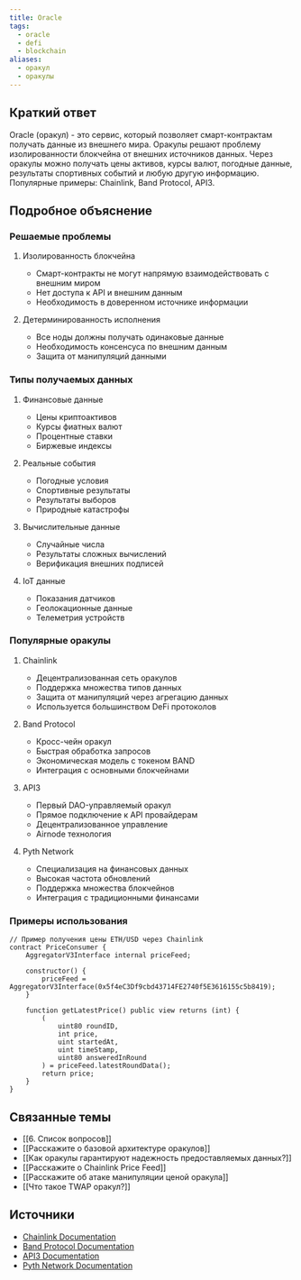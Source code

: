 ```yaml
---
title: Oracle
tags:
  - oracle
  - defi
  - blockchain
aliases:
  - оракул
  - оракулы
---
```


## Краткий ответ

Oracle (оракул) - это сервис, который позволяет смарт-контрактам получать данные из внешнего мира. Оракулы решают проблему изолированности блокчейна от внешних источников данных. Через оракулы можно получать цены активов, курсы валют, погодные данные, результаты спортивных событий и любую другую информацию. Популярные примеры: Chainlink, Band Protocol, API3.

## Подробное объяснение

### Решаемые проблемы

1. Изолированность блокчейна
   - Смарт-контракты не могут напрямую взаимодействовать с внешним миром
   - Нет доступа к API и внешним данным
   - Необходимость в доверенном источнике информации

2. Детерминированность исполнения
   - Все ноды должны получать одинаковые данные
   - Необходимость консенсуса по внешним данным
   - Защита от манипуляций данными

### Типы получаемых данных

1. Финансовые данные
   - Цены криптоактивов
   - Курсы фиатных валют
   - Процентные ставки
   - Биржевые индексы

2. Реальные события
   - Погодные условия
   - Спортивные результаты
   - Результаты выборов
   - Природные катастрофы

3. Вычислительные данные
   - Случайные числа
   - Результаты сложных вычислений
   - Верификация внешних подписей

4. IoT данные
   - Показания датчиков
   - Геолокационные данные
   - Телеметрия устройств

### Популярные оракулы

1. Chainlink
   - Децентрализованная сеть оракулов
   - Поддержка множества типов данных
   - Защита от манипуляций через агрегацию данных
   - Используется большинством DeFi протоколов

2. Band Protocol
   - Кросс-чейн оракул
   - Быстрая обработка запросов
   - Экономическая модель с токеном BAND
   - Интеграция с основными блокчейнами

3. API3
   - Первый DAO-управляемый оракул
   - Прямое подключение к API провайдерам
   - Децентрализованное управление
   - Airnode технология

4. Pyth Network
   - Специализация на финансовых данных
   - Высокая частота обновлений
   - Поддержка множества блокчейнов
   - Интеграция с традиционными финансами

### Примеры использования

```solidity
// Пример получения цены ETH/USD через Chainlink
contract PriceConsumer {
    AggregatorV3Interface internal priceFeed;

    constructor() {
        priceFeed = AggregatorV3Interface(0x5f4eC3Df9cbd43714FE2740f5E3616155c5b8419);
    }

    function getLatestPrice() public view returns (int) {
        (
            uint80 roundID, 
            int price,
            uint startedAt,
            uint timeStamp,
            uint80 answeredInRound
        ) = priceFeed.latestRoundData();
        return price;
    }
}
```

## Связанные темы

- [[6. Список вопросов]]
- [[Расскажите о базовой архитектуре оракулов]]
- [[Как оракулы гарантируют надежность предоставляемых данных?]]
- [[Расскажите о Chainlink Price Feed]]
- [[Расскажите об атаке манипуляции ценой оракула]]
- [[Что такое TWAP оракул?]]

## Источники
- [Chainlink Documentation](https://docs.chain.link/)
- [Band Protocol Documentation](https://docs.bandchain.org/)
- [API3 Documentation](https://docs.api3.org/)
- [Pyth Network Documentation](https://docs.pyth.network/)
